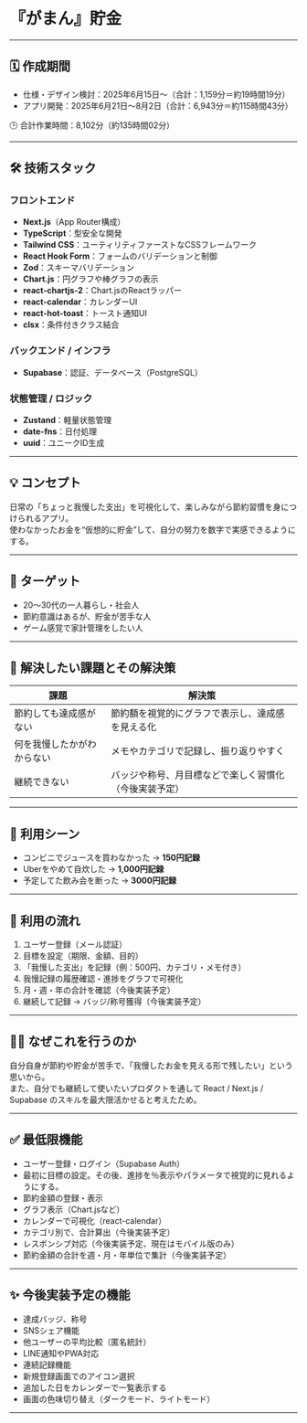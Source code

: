 # 『がまん』貯金

---

## 🗓️ 作成期間

- 仕様・デザイン検討：2025年6月15日〜（合計：1,159分＝約19時間19分）
- アプリ開発：2025年6月21日〜8月2日（合計：6,943分＝約115時間43分）

🕒 合計作業時間：8,102分（約135時間02分）

---

## 🛠 技術スタック

### フロントエンド

- **Next.js**（App Router構成）
- **TypeScript**：型安全な開発
- **Tailwind CSS**：ユーティリティファーストなCSSフレームワーク
- **React Hook Form**：フォームのバリデーションと制御
- **Zod**：スキーマバリデーション
- **Chart.js**：円グラフや棒グラフの表示
- **react-chartjs-2**：Chart.jsのReactラッパー
- **react-calendar**：カレンダーUI
- **react-hot-toast**：トースト通知UI
- **clsx**：条件付きクラス結合

### バックエンド / インフラ

- **Supabase**：認証、データベース（PostgreSQL）

### 状態管理 / ロジック

- **Zustand**：軽量状態管理
- **date-fns**：日付処理
- **uuid**：ユニークID生成

---

## 💡 コンセプト

日常の「ちょっと我慢した支出」を可視化して、楽しみながら節約習慣を身につけられるアプリ。
<br/>
使わなかったお金を“仮想的に貯金”して、自分の努力を数字で実感できるようにする。

---

## 🎯 ターゲット

- 20〜30代の一人暮らし・社会人
- 節約意識はあるが、貯金が苦手な人
- ゲーム感覚で家計管理をしたい人

---

## 🔧 解決したい課題とその解決策

| **課題**                   | **解決策**                                             |
| -------------------------- | ------------------------------------------------------ |
| 節約しても達成感がない     | 節約額を視覚的にグラフで表示し、達成感を見える化       |
| 何を我慢したかがわからない | メモやカテゴリで記録し、振り返りやすく                 |
| 継続できない               | バッジや称号、月目標などで楽しく習慣化（今後実装予定） |

---

## 📱 利用シーン

- コンビニでジュースを買わなかった → **150円記録**
- Uberをやめて自炊した → **1,000円記録**
- 予定してた飲み会を断った → **3000円記録**

---

## 🔁 利用の流れ

1. ユーザー登録（メール認証）
2. 目標を設定（期限、金額、目的）
3. 「我慢した支出」を記録（例：500円、カテゴリ・メモ付き）
4. 我慢記録の履歴確認・進捗をグラフで可視化
5. 月・週・年の合計を確認（今後実装予定）
6. 継続して記録 → バッジ/称号獲得（今後実装予定）

---

## 🧑‍💻 なぜこれを行うのか

自分自身が節約や貯金が苦手で、「我慢したお金を見える形で残したい」という思いから。
<br/>
また、自分でも継続して使いたいプロダクトを通して
React / Next.js / Supabase のスキルを最大限活かせると考えたため。

---

## ✅ 最低限機能

- ユーザー登録・ログイン（Supabase Auth）
- 最初に目標の設定。その後、進捗を％表示やパラメータで視覚的に見れるようにする。
- 節約金額の登録・表示
- グラフ表示（Chart.jsなど）
- カレンダーで可視化（react-calendar）
- カテゴリ別で、合計算出（今後実装予定）
- レスポンシブ対応（今後実装予定、現在はモバイル版のみ）
- 節約金額の合計を週・月・年単位で集計（今後実装予定）

---

## ✨ 今後実装予定の機能

- 達成バッジ、称号
- SNSシェア機能
- 他ユーザーの平均比較（匿名統計）
- LINE通知やPWA対応
- 連続記録機能
- 新規登録画面でのアイコン選択
- 追加した日をカレンダーで一覧表示する
- 画面の色味切り替え（ダークモード、ライトモード）

---
